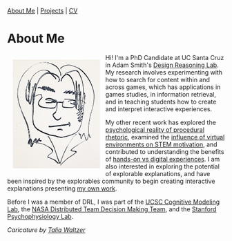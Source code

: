 [About Me](bio.html) | [Projects](projects.html) | [CV](CV.html) 

# About Me

<img align = "left" src="basketch_small.png" style="float: left; padding: 13px 13px 13px 13px;" width="40%">

Hi! I'm a PhD Candidate at UC Santa Cruz in Adam Smith's [Design Reasoning Lab](https://designreasoning.soe.ucsc.edu/). My research involves experimenting with how to search for content within and across games, which has applications in games studies, in information retrieval, and in teaching students how to create and interpret interactive experiences. 

My other recent work has explored the [psychological reality of procedural rhetoric](https://barrettrees.com/papers/Anderson%20Karzmark%20Wardrip-Fruin%202019%20The%20Psychological%20Reality%20of%20Procedural%20Rhetoric.pdf), examined the [influence of virtual environments on STEM motivation](https://barrettrees.com/papers/Starr%20Anderson%20Green%202019%20Virtual%20Reality%20Experience%20Influences%20Stereotype%20Threat%20and%20STEM%20Motivation%20Among%20Undergraduate%20Women.pdf), and contributed to understanding the benefits of [hands-on vs digital experiences](https://cpb-us-e1.wpmucdn.com/sites.ucsc.edu/dist/9/365/files/2016/05/GoodmanSeymourAnderson2016.pdf). I am also interested in exploring the potential of explorable explanations, and have been inspired by the explorables community to begin creating interactive explanations presenting [my own work](http://barrettrees.com/search_by_analogy_interactive/IntroductionToSearchByAnalogy.html). 

Before I was a member of DRL, I was part of the [UCSC Cognitive Modeling Lab](https://cogmodlab.ucsc.edu/), the [NASA Distributed Team Decision Making Team](https://www.nasa.gov/centers/ames/research/technology-onepagers/distributed-team-decision.html), and the [Stanford Psychophysiology Lab](https://spl.stanford.edu/).

*Caricature by [Talia Waltzer](https://sites.google.com/site/taliawaltzer/)*




